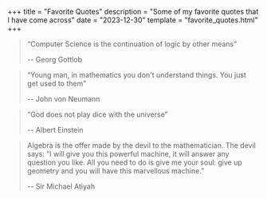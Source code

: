 +++
title = "Favorite Quotes"
description = "Some of my favorite quotes that I have come across"
date = "2023-12-30"
template = "favorite_quotes.html"
+++

> “Computer Science is the continuation of logic by other means”
>
> -- Georg Gottlob

> “Young man, in mathematics you don't understand things. You just get used to them”
>
> -- John von Neumann

> “God does not play dice with the universe”
>
> -- Albert Einstein

> Algebra is the offer made by the devil to the mathematician. The devil says: “I will give you this powerful machine, it will answer any question you like. All you need to do is give me your soul: give up geometry and you will have this marvellous machine.”
>
> -- Sir Michael Atiyah
